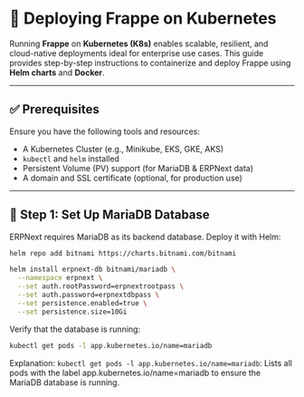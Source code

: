 # 🚀 Deploying Frappe on Kubernetes

Running **Frappe** on **Kubernetes (K8s)** enables scalable, resilient, and cloud-native deployments ideal for enterprise use cases. This guide provides step-by-step instructions to containerize and deploy Frappe using **Helm charts** and **Docker**.

---

## ✅ Prerequisites

Ensure you have the following tools and resources:

- A Kubernetes Cluster (e.g., Minikube, EKS, GKE, AKS)
- `kubectl` and `helm` installed
- Persistent Volume (PV) support (for MariaDB & ERPNext data)
- A domain and SSL certificate (optional, for production use)

---

## 🧱 Step 1: Set Up MariaDB Database

ERPNext requires MariaDB as its backend database. Deploy it with Helm:

```bash
helm repo add bitnami https://charts.bitnami.com/bitnami

helm install erpnext-db bitnami/mariadb \
  --namespace erpnext \
  --set auth.rootPassword=erpnextrootpass \
  --set auth.password=erpnextdbpass \
  --set persistence.enabled=true \
  --set persistence.size=10Gi
```
Verify that the database is running:

```bash
kubectl get pods -l app.kubernetes.io/name=mariadb
```

Explanation:
`kubectl get pods -l app.kubernetes.io/name=mariadb`: Lists all pods with the label app.kubernetes.io/name=mariadb to ensure the MariaDB database is running.
